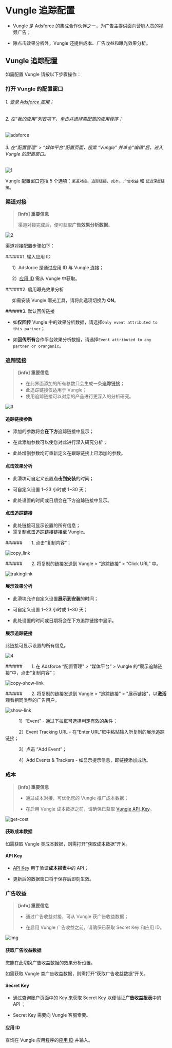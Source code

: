 # **Vungle 追踪配置**

* Vungle 是 Adsforce 的集成合作伙伴之一，为广告主提供面向营销人员的视频广告；

* 除点击效果分析外，Vungle 还提供成本、广告收益和曝光效果分析。

## Vungle 追踪配置

  如需配置 Vungle 请按以下步骤操作：

### 打开 Vungle 的配置窗口

###### 1. [登录 Adsforce 应用](<https://demo-portal.adsforce.io/login>)；

###### 2. 在“我的应用”列表项下，单击并选择需配置的应用程序；

![adsforce](adsforce.png)

###### 3. 在“配置管理” > “媒体平台”配置页面，搜索 “Vungle” 并单击“编辑”后，进入 Vungle 的配置窗口。

![1](1.png) 


Vungle 配置窗口包括 5 个选项：`渠道对接`、`追踪链接`、`成本`、`广告收益` 和 `延迟深度链接`。

### 渠道对接

> **[info] 重要信息**
>
> 渠道对接完成后，便可获取**广告效果分析数据**。

![2](2.png)

渠道对接配置步骤如下：

######1. 输入应用 ID

&ensp;&ensp;&ensp;1）Adsforce 是通过应用 ID 与 Vungle 连接；

&ensp;&ensp;&ensp;2）[应用 ID](app-id/README.md) 需从 Vungle 中获取。

######2. 启用曝光效果分析

&ensp;&ensp;&ensp;如需安装 Vungle 曝光工具，请将此选项切换为 **ON**。

######3. 默认回传链接

* 如**仅回传** Vungle 中的效果分析数据，请选择`Only event attributed to this partner`；

* 如**回传所有**合作平台效果分析数据，请选择`Event attributed to any partner or oranganic`。

### **追踪链接**
> **[info] 重要信息**
>
> * 在此界面添加的所有参数只会生成一条**追踪链接**；
> * 此追踪链接仅适用于 Vungle；
> * 使用追踪链接可以对您的产品进行更深入的分析研究。

![3](3.png)

#### 追踪链接参数

* 添加的参数将会**在下方**追踪链接中显示；

* 在此添加参数可以使您对此进行深入研究分析；

* 此处增删参数均可重新定义在跟踪链接上已添加的参数。

#### 点击效果分析

* 此滑块可自定义设置**点击到安装**的时间；

* 可自定义设置 1~23 小时或 1~30 天；

* 此处设置的时间或日期会在下方追踪链接中显示。

#### 点击追踪链接

* 此处链接可显示设置的所有信息；
* 需复制点击追踪链接链接至 Vungle。

######&ensp;&ensp;&ensp;&ensp;1. 点击“复制内容”；

![copy_link](copy_link.png)

######&ensp;&ensp;&ensp;&ensp;2. 将复制的链接发送到 Vungle > “追踪链接” > “Click URL” 中。

![trakinglink](trakinglink.png)

#### 展示效果分析

* 此滑块允许自定义设置**展示到安装**的时间；

* 可自定义设置 1~23 小时或 1~30 天；

* 此处设置的时间或日期将会在下方追踪链接中显示。

#### 展示追踪链接

此链接可显示设置的所有信息。

![4](4.png)

######&ensp;&ensp;&ensp;&ensp;1. 在 Adsforce “配置管理" > “媒体平台” > Vungle 的“展示追踪链接”中，点击“复制内容”；

![copy-show-link](copy-show-link.png)

######&ensp;&ensp;&ensp;&ensp;2. 将复制的链接发送到 Vungle > “追踪链接” > "展示链接"，以**激活**观看相同类型的广告用户。

![show-link](show-link.png)

&ensp;&ensp;&ensp;&ensp;&ensp;&ensp;1）“Event” - 通过下拉框可选择判定有效的条件；

&ensp;&ensp;&ensp;&ensp;&ensp;&ensp;2）Event Tracking URL - 在“Enter URL”框中粘贴输入所复制的展示追踪链接；

&ensp;&ensp;&ensp;&ensp;&ensp;&ensp;3）点击 “Add Event”；

&ensp;&ensp;&ensp;&ensp;&ensp;&ensp;4）Add Events & Trackers - 如显示提示信息，即链接添加成功。

### **成本**

> **[info] 重要信息**
>
> * 通过成本对接，可优化您的 Vungle 推广成本数据；
> 
> * 在启用 Vungle 成本数据之前，请确保已获取 [Vungle API_Key](api-key/README.md)。

![get-cost](get-cost.png)

#### 获取成本数据

如需获取 Vungle 类成本数据，则需打开“获取成本数据”开关。

#### API Key

* [API Key](api-key/README.md)  用于验证**成本报表**中的 API；

* 更新后的数据窗口将于保存后即刻生效。

### **广告收益**

> **[info] 重要信息**
>
> * 通过广告收益对接，可从 Vungle 获广告收益数据；
> 
> * 在启用 Vungle 广告收益之前，请确保已获取 Secret Key 和应用 ID。

![img](5.png) 

#### 获取广告收益数据

您能在此切换广告收益数据的效果分析设置。

如需获取 Vungle 类广告收益数据，则需打开“获取广告收益数据”开关。

#### Secret Key

* 通过查询账户页面中的 Key 来获取 Secret Key 以便验证**广告收益报表**中的 API ；

* Secret Key 需要向 Vungle 客服索要。

#### 应用 ID

查询在 Vungle 应用程序的[应用 ID](app-id/README.md) 并输入。

